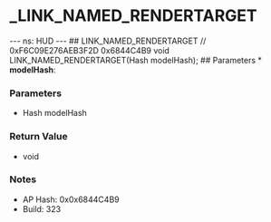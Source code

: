 # _LINK_NAMED_RENDERTARGET

--- ns: HUD --- ## LINK_NAMED_RENDERTARGET  // 0xF6C09E276AEB3F2D 0x6844C4B9 void LINK_NAMED_RENDERTARGET(Hash modelHash);   ## Parameters * **modelHash**:

### Parameters
* Hash modelHash

### Return Value
* void

### Notes
* AP Hash: 0x0x6844C4B9
* Build: 323

